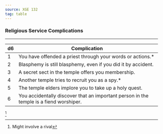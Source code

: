 ```yaml
---
source: XGE 132
tag: table
---
```


### Religious Service Complications
---
|d6|Complication|
|----|------------|
|1|You have offended a priest through your words or actions.* |
|2|Blasphemy is still blasphemy, even if you did it by accident.|
|3|A secret sect in the temple offers you membership.|
|4|Another temple tries to recruit you as a spy.* |
|5|The temple elders implore you to take up a holy quest.|
|6|You accidentally discover that an important person in the temple is a fiend worshiper.|
[^1] 

[^1]: Might involve a rival
